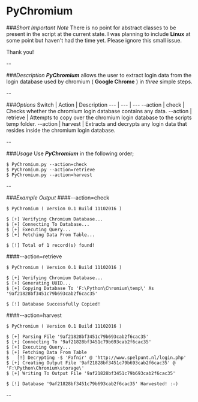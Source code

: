 # PyChromium

###*Short Important Note*
There is no point for abstract classes to be present in the script at the current state. I was planning to include **Linux** at some point but haven't had the time yet. Please ignore this small issue.

Thank you!

--

###*Description*
***PyChromium*** allows the user to extract login data from the login database used by chromium ( **Google Chrome** ) in *three* simple steps.

--

###*Options*
Switch | Action | Description
--- | --- | ---
--action | check | Checks whether the chromium login database contains any data.
--action | retrieve | Attempts to copy over the chromium login database to the scripts temp folder.
--action | harvest | Extracts and decrypts any login data that resides inside the chromium login database.

--

###*Usage*
Use ***PyChromium*** in the following order;
```
$ PyChromium.py --action=check
$ PyChromium.py --action=retrieve
$ PyChromium.py --action=harvest
```

--

###*Example Output*
####--action=check
```
$ PyChromium ( Version 0.1 Build 11102016 )

$ [+] Verifying Chromium Database...
$ [+] Connecting To Database...
$ [+] Executing Query...
$ [+] Fetching Data From Table...

$ [!] Total of 1 record(s) found!
```

####--action=retrieve
```
$ PyChromium ( Version 0.1 Build 11102016 )

$ [+] Verifying Chromium Database...
$ [+] Generating UUID...
$ [+] Copying Database To 'F:\Python\Chromium\temp\' As '9af21828bf3451c79b693cab2f6cac35'

$ [!] Database Successfully Copied!
```

####--action=harvest
```
$ PyChromium ( Version 0.1 Build 11102016 )

$ [+] Parsing File '9af21828bf3451c79b693cab2f6cac35'
$ [+] Connecting To '9af21828bf3451c79b693cab2f6cac35'
$ [+] Executing Query...
$ [+] Fetching Data From Table
$   [!] Decrypting -$ 'Fafnir' @ 'http://www.spelpunt.nl/login.php'
$ [+] Creating Output File '9af21828bf3451c79b693cab2f6cac35' @ 'F:\Python\Chromium\storage\'
$ [+] Writing To Output File '9af21828bf3451c79b693cab2f6cac35'

$ [!] Database '9af21828bf3451c79b693cab2f6cac35' Harvested! :-)
```

--
